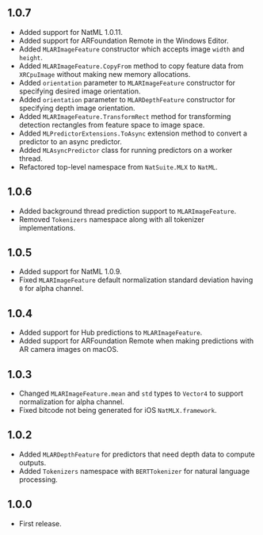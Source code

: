 ## 1.0.7
+ Added support for NatML 1.0.11.
+ Added support for ARFoundation Remote in the Windows Editor.
+ Added `MLARImageFeature` constructor which accepts image `width` and `height`.
+ Added `MLARImageFeature.CopyFrom` method to copy feature data from `XRCpuImage` without making new memory allocations.
+ Added `orientation` parameter to `MLARImageFeature` constructor for specifying desired image orientation.
+ Added `orientation` parameter to `MLARDepthFeature` constructor for specifying depth image orientation.
+ Added `MLARImageFeature.TransformRect` method for transforming detection rectangles from feature space to image space.
+ Added `MLPredictorExtensions.ToAsync` extension method to convert a predictor to an async predictor.
+ Added `MLAsyncPredictor` class for running predictors on a worker thread.
+ Refactored top-level namespace from `NatSuite.MLX` to `NatML`.

## 1.0.6
+ Added background thread prediction support to `MLARImageFeature`.
+ Removed `Tokenizers` namespace along with all tokenizer implementations.

## 1.0.5
+ Added support for NatML 1.0.9.
+ Fixed `MLARImageFeature` default normalization standard deviation having `0` for alpha channel.

## 1.0.4
+ Added support for Hub predictions to `MLARImageFeature`.
+ Added support for ARFoundation Remote when making predictions with AR camera images on macOS.

## 1.0.3
+ Changed `MLARImageFeature.mean` and `std` types to `Vector4` to support normalization for alpha channel.
+ Fixed bitcode not being generated for iOS `NatMLX.framework`.

## 1.0.2
+ Added `MLARDepthFeature` for predictors that need depth data to compute outputs.
+ Added `Tokenizers` namespace with `BERTTokenizer` for natural language processing.

## 1.0.0
+ First release.